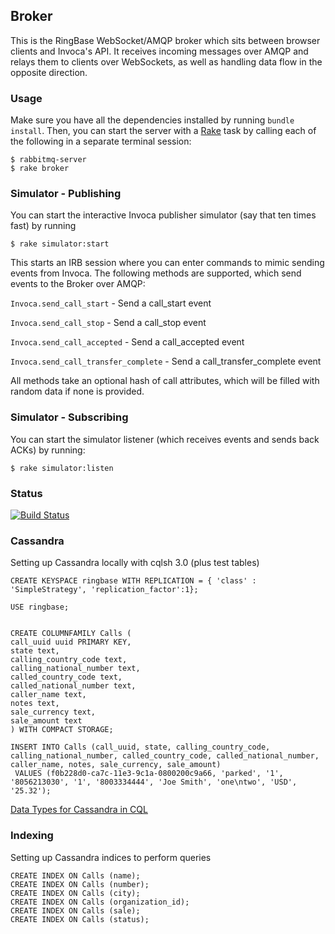 ## Broker

This is the RingBase WebSocket/AMQP broker which sits between browser clients and Invoca's API.
It receives incoming messages over AMQP and relays them to clients over WebSockets, as well
as handling data flow in the opposite direction.

### Usage

Make sure you have all the dependencies installed by running `bundle install`. Then, you can start
the server with a [Rake](http://rake.rubyforge.org/) task by calling each of the following in a separate terminal session:

```
$ rabbitmq-server
$ rake broker
```

### Simulator - Publishing
You can start the interactive Invoca publisher simulator (say that ten times fast) by running

```
$ rake simulator:start
```

This starts an IRB session where you can enter commands to mimic sending events from Invoca.
The following methods are supported, which send events to the Broker over AMQP:

`Invoca.send_call_start` - Send a call_start event

`Invoca.send_call_stop` - Send a call_stop event

`Invoca.send_call_accepted` - Send a call_accepted event

`Invoca.send_call_transfer_complete` - Send a call_transfer_complete event

All methods take an optional hash of call attributes, which will be filled with random data if none is provided.


### Simulator - Subscribing
You can start the simulator listener (which receives events and sends back ACKs) by running:

```
$ rake simulator:listen
```




### Status
[![Build Status](https://travis-ci.org/RingBase/broker.png?branch=master)](https://travis-ci.org/RingBase/broker)

### Cassandra
Setting up Cassandra locally with cqlsh 3.0 (plus test tables)
```
CREATE KEYSPACE ringbase WITH REPLICATION = { 'class' : 'SimpleStrategy', 'replication_factor':1};

USE ringbase;


CREATE COLUMNFAMILY Calls (
call_uuid uuid PRIMARY KEY,
state text,
calling_country_code text,
calling_national_number text,
called_country_code text,
called_national_number text,
caller_name text,
notes text,
sale_currency text,
sale_amount text
) WITH COMPACT STORAGE;

INSERT INTO Calls (call_uuid, state, calling_country_code, calling_national_number, called_country_code, called_national_number, caller_name, notes, sale_currency, sale_amount)
 VALUES (f0b228d0-ca7c-11e3-9c1a-0800200c9a66, 'parked', '1', '8056213030', '1', '8003334444', 'Joe Smith', 'one\ntwo', 'USD', '25.32');
```
[Data Types for Cassandra in CQL](http://www.datastax.com/documentation/cql/3.0/cql/cql_reference/cql_data_types_c.html)

### Indexing
Setting up Cassandra indices to perform queries
```
CREATE INDEX ON Calls (name);
CREATE INDEX ON Calls (number);
CREATE INDEX ON Calls (city);
CREATE INDEX ON Calls (organization_id);
CREATE INDEX ON Calls (sale);
CREATE INDEX ON Calls (status);







